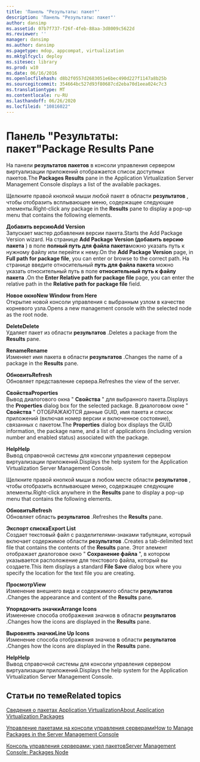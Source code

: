 ```yaml
---
title: 'Панель "Результаты: пакет"'
description: 'Панель "Результаты: пакет"'
author: dansimp
ms.assetid: 07b7f737-f26f-4feb-88aa-3d8009c5622d
ms.reviewer: ''
manager: dansimp
ms.author: dansimp
ms.pagetype: mdop, appcompat, virtualization
ms.mktglfcycl: deploy
ms.sitesec: library
ms.prod: w10
ms.date: 06/16/2016
ms.openlocfilehash: d8b2f0557d2683051e6bec490d227f1147a8b25b
ms.sourcegitcommit: 354664bc527d93f80687cd2eba70d1eea024c7c3
ms.translationtype: MT
ms.contentlocale: ru-RU
ms.lasthandoff: 06/26/2020
ms.locfileid: "10816022"
---
```

# <span data-ttu-id="1e607-103">Панель "Результаты: пакет"</span><span class="sxs-lookup"><span data-stu-id="1e607-103">Package Results Pane</span></span>


<span data-ttu-id="1e607-104">На панели **результатов пакетов** в консоли управления сервером виртуализации приложений отображается список доступных пакетов.</span><span class="sxs-lookup"><span data-stu-id="1e607-104">The **Packages Results** pane in the Application Virtualization Server Management Console displays a list of the available packages.</span></span>

<span data-ttu-id="1e607-105">Щелкните правой кнопкой мыши любой пакет в области **результатов** , чтобы отобразить всплывающее меню, содержащее следующие элементы.</span><span class="sxs-lookup"><span data-stu-id="1e607-105">Right-click any package in the **Results** pane to display a pop-up menu that contains the following elements.</span></span>

<a href="" id="add-version"></a>**<span data-ttu-id="1e607-106">Добавить версию</span><span class="sxs-lookup"><span data-stu-id="1e607-106">Add Version</span></span>**  
<span data-ttu-id="1e607-107">Запускает мастер добавления версии пакета.</span><span class="sxs-lookup"><span data-stu-id="1e607-107">Starts the Add Package Version wizard.</span></span> <span data-ttu-id="1e607-108">На странице **Add Package Version (добавить версию пакета** ) в поле **полный путь для файла пакета**можно указать путь к нужному файлу или перейти к нему.</span><span class="sxs-lookup"><span data-stu-id="1e607-108">On the **Add Package Version** page, in **Full path for package file**, you can enter or browse to the correct path.</span></span> <span data-ttu-id="1e607-109">На странице введите относительный **путь для файла пакета** можно указать относительный путь в поле **относительный путь к файлу пакета** .</span><span class="sxs-lookup"><span data-stu-id="1e607-109">On the **Enter Relative path for package file** page, you can enter the relative path in the **Relative path for package file** field.</span></span>

<a href="" id="new-window-from-here"></a>**<span data-ttu-id="1e607-110">Новое окно</span><span class="sxs-lookup"><span data-stu-id="1e607-110">New Window from Here</span></span>**  
<span data-ttu-id="1e607-111">Открытие новой консоли управления с выбранным узлом в качестве корневого узла.</span><span class="sxs-lookup"><span data-stu-id="1e607-111">Opens a new management console with the selected node as the root node.</span></span>

<a href="" id="delete"></a>**<span data-ttu-id="1e607-112">Delete</span><span class="sxs-lookup"><span data-stu-id="1e607-112">Delete</span></span>**  
<span data-ttu-id="1e607-113">Удаляет пакет из области **результатов** .</span><span class="sxs-lookup"><span data-stu-id="1e607-113">Deletes a package from the **Results** pane.</span></span>

<a href="" id="rename"></a>**<span data-ttu-id="1e607-114">Rename</span><span class="sxs-lookup"><span data-stu-id="1e607-114">Rename</span></span>**  
<span data-ttu-id="1e607-115">Изменяет имя пакета в области **результатов** .</span><span class="sxs-lookup"><span data-stu-id="1e607-115">Changes the name of a package in the **Results** pane.</span></span>

<a href="" id="refresh"></a>**<span data-ttu-id="1e607-116">Обновить</span><span class="sxs-lookup"><span data-stu-id="1e607-116">Refresh</span></span>**  
<span data-ttu-id="1e607-117">Обновляет представление сервера.</span><span class="sxs-lookup"><span data-stu-id="1e607-117">Refreshes the view of the server.</span></span>

<a href="" id="properties"></a>**<span data-ttu-id="1e607-118">Свойства</span><span class="sxs-lookup"><span data-stu-id="1e607-118">Properties</span></span>**  
<span data-ttu-id="1e607-119">Вывод диалогового окна " **Свойства** " для выбранного пакета.</span><span class="sxs-lookup"><span data-stu-id="1e607-119">Displays the **Properties** dialog box for the selected package.</span></span> <span data-ttu-id="1e607-120">В диалоговом окне " **Свойства** " ОТОБРАЖАЮТСЯ данные GUID, имя пакета и список приложений (включая номер версии и включенное состояние), связанных с пакетом.</span><span class="sxs-lookup"><span data-stu-id="1e607-120">The **Properties** dialog box displays the GUID information, the package name, and a list of applications (including version number and enabled status) associated with the package.</span></span>

<a href="" id="help"></a>**<span data-ttu-id="1e607-121">Help</span><span class="sxs-lookup"><span data-stu-id="1e607-121">Help</span></span>**  
<span data-ttu-id="1e607-122">Вывод справочной системы для консоли управления сервером виртуализации приложений.</span><span class="sxs-lookup"><span data-stu-id="1e607-122">Displays the help system for the Application Virtualization Server Management Console.</span></span>

<span data-ttu-id="1e607-123">Щелкните правой кнопкой мыши в любом месте области **результатов** , чтобы отобразить всплывающее меню, содержащее следующие элементы.</span><span class="sxs-lookup"><span data-stu-id="1e607-123">Right-click anywhere in the **Results** pane to display a pop-up menu that contains the following elements.</span></span>

<a href="" id="refresh"></a>**<span data-ttu-id="1e607-124">Обновить</span><span class="sxs-lookup"><span data-stu-id="1e607-124">Refresh</span></span>**  
<span data-ttu-id="1e607-125">Обновляет область **результатов** .</span><span class="sxs-lookup"><span data-stu-id="1e607-125">Refreshes the **Results** pane.</span></span>

<a href="" id="export-list"></a>**<span data-ttu-id="1e607-126">Экспорт списка</span><span class="sxs-lookup"><span data-stu-id="1e607-126">Export List</span></span>**  
<span data-ttu-id="1e607-127">Создает текстовый файл с разделителями-знаками табуляции, который включает содержимое области **результатов** .</span><span class="sxs-lookup"><span data-stu-id="1e607-127">Creates a tab-delimited text file that contains the contents of the **Results** pane.</span></span> <span data-ttu-id="1e607-128">Этот элемент отображает диалоговое окно " **Сохранение файла** ", в котором указывается расположение для текстового файла, который вы создаете.</span><span class="sxs-lookup"><span data-stu-id="1e607-128">This item displays a standard **File Save** dialog box where you specify the location for the text file you are creating.</span></span>

<a href="" id="view"></a>**<span data-ttu-id="1e607-129">Просмотр</span><span class="sxs-lookup"><span data-stu-id="1e607-129">View</span></span>**  
<span data-ttu-id="1e607-130">Изменение внешнего вида и содержимого области **результатов** .</span><span class="sxs-lookup"><span data-stu-id="1e607-130">Changes the appearance and content of the **Results** pane.</span></span>

<a href="" id="arrange-icons"></a>**<span data-ttu-id="1e607-131">Упорядочить значки</span><span class="sxs-lookup"><span data-stu-id="1e607-131">Arrange Icons</span></span>**  
<span data-ttu-id="1e607-132">Изменение способа отображения значков в области **результатов** .</span><span class="sxs-lookup"><span data-stu-id="1e607-132">Changes how the icons are displayed in the **Results** pane.</span></span>

<a href="" id="line-up-icons"></a>**<span data-ttu-id="1e607-133">Выровнять значки</span><span class="sxs-lookup"><span data-stu-id="1e607-133">Line Up Icons</span></span>**  
<span data-ttu-id="1e607-134">Изменение способа отображения значков в области **результатов** .</span><span class="sxs-lookup"><span data-stu-id="1e607-134">Changes how the icons are displayed in the **Results** pane.</span></span>

<a href="" id="help"></a>**<span data-ttu-id="1e607-135">Help</span><span class="sxs-lookup"><span data-stu-id="1e607-135">Help</span></span>**  
<span data-ttu-id="1e607-136">Вывод справочной системы для консоли управления сервером виртуализации приложений.</span><span class="sxs-lookup"><span data-stu-id="1e607-136">Displays the help system for the Application Virtualization Server Management Console.</span></span>

## <span data-ttu-id="1e607-137">Статьи по теме</span><span class="sxs-lookup"><span data-stu-id="1e607-137">Related topics</span></span>


[<span data-ttu-id="1e607-138">Сведения о пакетах Application Virtualization</span><span class="sxs-lookup"><span data-stu-id="1e607-138">About Application Virtualization Packages</span></span>](about-application-virtualization-packages.md)

[<span data-ttu-id="1e607-139">Управление пакетами на консоли управления серверами</span><span class="sxs-lookup"><span data-stu-id="1e607-139">How to Manage Packages in the Server Management Console</span></span>](how-to-manage-packages-in-the-server-management-console.md)

[<span data-ttu-id="1e607-140">Консоль управления серверами: узел пакетов</span><span class="sxs-lookup"><span data-stu-id="1e607-140">Server Management Console: Packages Node</span></span>](server-management-console-packages-node.md)

 

 





